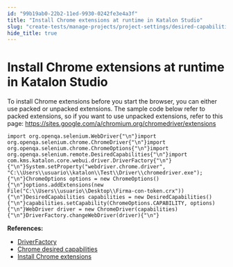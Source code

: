 ```yaml
---
id: "99b19ab0-22b2-11ed-9930-0242fe3e4a3f"
title: "Install Chrome extensions at runtime in Katalon Studio"
slug: "create-tests/manage-projects/project-settings/desired-capabilities/install-chrome-extensions-at-runtime-in-katalon-studio"
hide_title: true
---
```


# <a id="id" class="anchor_top_offset"/><a id="ariaid-title1" class="anchor_top_offset"/>Install Chrome extensions at runtime in <span xmlns="http://www.w3.org/1999/xhtml" className="ph">Katalon Studio</span> 

<p xmlns="http://www.w3.org/1999/xhtml" className="p">To install Chrome extensions before you start the browser, you   can either use packed or unpacked extensions. The sample code below   refer to packed extensions, so if you want to use unpacked   extensions,  refer to this page: <a className="xref j-external-link" href="https://sites.google.com/a/chromium.org/chromedriver/extensions" target="_blank">https://sites.google.com/a/chromium.org/chromedriver/extensions</a></p> 
<pre xmlns="http://www.w3.org/1999/xhtml" className="pre codeblock"><code>import org.openqa.selenium.WebDriver{"\n"}import org.openqa.selenium.chrome.ChromeDriver{"\n"}import org.openqa.selenium.chrome.ChromeOptions{"\n"}import org.openqa.selenium.remote.DesiredCapabilities{"\n"}import com.kms.katalon.core.webui.driver.DriverFactory{"\n"}{"\n"}System.setProperty("webdriver.chrome.driver", "C:\\Users\\usuario\\katalon\\Test\\Driver\\chromedriver.exe");{"\n"}ChromeOptions options = new ChromeOptions(){"\n"}options.addExtensions(new File("C:\\Users\\usuario\\Desktop\\Firma-con-token.crx")){"\n"}DesiredCapabilities capabilities = new DesiredCapabilities(){"\n"}capabilities.setCapability(ChromeOptions.CAPABILITY, options){"\n"}WebDriver driver = new ChromeDriver(capabilities){"\n"}DriverFactory.changeWebDriver(driver){"\n"}</code></pre> 
<p xmlns="http://www.w3.org/1999/xhtml" className="p">   <strong className="ph b">References:</strong> </p> 
<ul xmlns="http://www.w3.org/1999/xhtml" className="ul"><li className="li">     <a className="xref j-external-link" href="https://api-docs.katalon.com/com/kms/katalon/core/webui/driver/DriverFactory.html" target="_blank">DriverFactory</a>   </li><li className="li">     <a className="xref j-external-link" href="http://chromedriver.chromium.org/capabilities" target="_blank">Chrome       desired capabilities</a>   </li><li className="li">     <a className="xref j-external-link" href="https://sites.google.com/a/chromium.org/chromedriver/extensions" target="_blank">Install       Chrome extensions</a>   </li></ul> 
